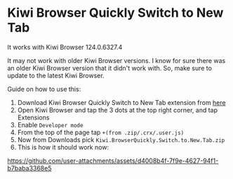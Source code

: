 # Kiwi Browser Quickly Switch to New Tab

It works with Kiwi Browser 124.0.6327.4

It may not work with older Kiwi Browser versions. I know for sure there was an older Kiwi Browser version that it didn't work with. So, make sure to update to the latest Kiwi Browser.

Guide on how to use this:

1. Download Kiwi Browser Quickly Switch to New Tab extension from [here](https://github.com/CanYouJustWorkPlease/Kiwi-Browser-Quickly-Switch-to-New-Tab/releases/download/v1.0/Kiwi.BrowserQuickly.Switch.to.New.Tab.zip)
2. Open Kiwi Browser and tap the 3 dots at the top right corner, and tap Extensions
3. Enable `Developer mode`
4. From the top of the page tap `+(from .zip/.crx/.user.js)`
5. Now from Downloads pick `Kiwi.BrowserQuickly.Switch.to.New.Tab.zip`
6. This is how it should work now:



https://github.com/user-attachments/assets/d4008b4f-7f9e-4627-94f1-b7baba3368e5

